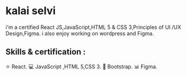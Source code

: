  # kalai selvi

 i'm a certified React JS,JavaScript,HTML 5 & CSS 3,Principles of UI /UX Design,Figma.
i also enjoy working on wordpress and Figma.

## Skills & certification :

⚛️ React.
💻 JavaScript ,HTML 5,CSS 3.
📑 Bootstrap.
📊 Figma.
